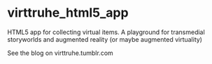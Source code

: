 virttruhe_html5_app
===================

HTML5 app for collecting virtual items. A playground for transmedial storyworlds and augmented reality (or maybe augmented virtuality) 

See the blog on virttruhe.tumblr.com